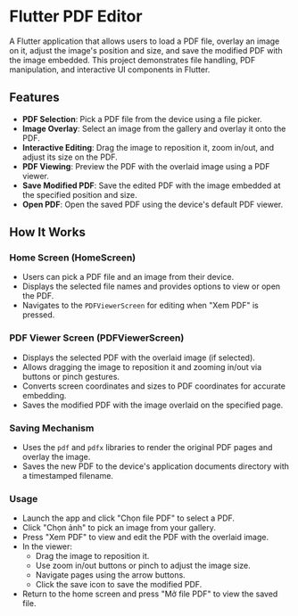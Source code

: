 # Flutter PDF Editor

A Flutter application that allows users to load a PDF file, overlay an image on it, adjust the image's position and size, and save the modified PDF with the image embedded. This project demonstrates file handling, PDF manipulation, and interactive UI components in Flutter.

## Features

- **PDF Selection**: Pick a PDF file from the device using a file picker.
- **Image Overlay**: Select an image from the gallery and overlay it onto the PDF.
- **Interactive Editing**: Drag the image to reposition it, zoom in/out, and adjust its size on the PDF.
- **PDF Viewing**: Preview the PDF with the overlaid image using a PDF viewer.
- **Save Modified PDF**: Save the edited PDF with the image embedded at the specified position and size.
- **Open PDF**: Open the saved PDF using the device's default PDF viewer.

## How It Works

### Home Screen (HomeScreen)
- Users can pick a PDF file and an image from their device.
- Displays the selected file names and provides options to view or open the PDF.
- Navigates to the `PDFViewerScreen` for editing when "Xem PDF" is pressed.

### PDF Viewer Screen (PDFViewerScreen)
- Displays the selected PDF with the overlaid image (if selected).
- Allows dragging the image to reposition it and zooming in/out via buttons or pinch gestures.
- Converts screen coordinates and sizes to PDF coordinates for accurate embedding.
- Saves the modified PDF with the image overlaid on the specified page.

### Saving Mechanism
- Uses the `pdf` and `pdfx` libraries to render the original PDF pages and overlay the image.
- Saves the new PDF to the device's application documents directory with a timestamped filename.

### Usage
- Launch the app and click "Chọn file PDF" to select a PDF.
- Click "Chọn ảnh" to pick an image from your gallery.
- Press "Xem PDF" to view and edit the PDF with the overlaid image.
- In the viewer:
    - Drag the image to reposition it.
    - Use zoom in/out buttons or pinch to adjust the image size.
    - Navigate pages using the arrow buttons.
    - Click the save icon to save the modified PDF.
- Return to the home screen and press "Mở file PDF" to view the saved file.

